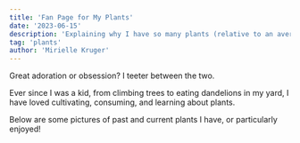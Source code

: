 ```yaml
---
title: 'Fan Page for My Plants'
date: '2023-06-15'
description: 'Explaining why I have so many plants (relative to an average person).'
tag: 'plants'
author: 'Mirielle Kruger'
---
```


Great adoration or obsession? I teeter between the two. 

Ever since I was a kid, from climbing trees to eating dandelions in my yard, I have loved cultivating, consuming, and learning about plants. 

Below are some pictures of past and current plants I have, or particularly enjoyed!

<!-- Aquaponics is a method of growing plants using nutrients transformed from the excrement of fish that my father and I utilized with a greenhouse we built during my high school years.  I later developed a series of prototypes for smaller spaces when I lived in apartment spaces.  -->
